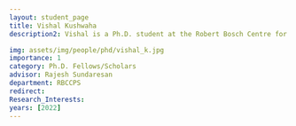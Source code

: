 ```yaml
---
layout: student_page
title: Vishal Kushwaha
description2: Vishal is a Ph.D. student at the Robert Bosch Centre for Cyber-Physical Systems, Indian Institute of Science, Bengaluru. He works with Prof. Rajesh Sundaresan (Department of Electrical Communication Engineering) and Prof. Abdul R. Pinjari (Department of Civil Engineering). He completed his B.Tech. in Electrical Engineering from Govind Ballabh Pant Engineering College, Uttarakhand in 2015 and his M.Tech. in Electrical Engineering from IIT Gandhinagar, Gujarat in 2018. His broad research interests are the applications of game theory, discrete travel mode choice theory, and traffic network equilibrium algorithms. He is currently working in the area of optimal pricing for first- and last-mile services to facilitate the collaboration between public and private transport operators.

img: assets/img/people/phd/vishal_k.jpg
importance: 1
category: Ph.D. Fellows/Scholars 
advisor: Rajesh Sundaresan
department: RBCCPS
redirect: 
Research_Interests:
years: [2022]
---
```

